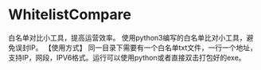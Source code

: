 # WhitelistCompare
白名单对比小工具，提高运营效率。
使用python3编写的白名单比对小工具，避免误封IP。
【使用方式】
同一目录下需要有一个白名单txt文件，一行一个地址，支持IP，网段，IPV6格式。运行可以使用python或者直接双击打包好的exe。
